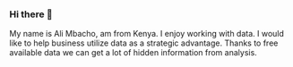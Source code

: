 ### Hi there 👋


My name is Ali Mbacho, am from Kenya. I enjoy working with data. I would like to help business utilize data as a strategic advantage. Thanks to free available data we can get a lot of hidden information from analysis.

<!--
**Ali-Mbacho/Ali-Mbacho** is a ✨ _special_ ✨ repository because its `README.md` (this file) appears on your GitHub profile.

Here are some ideas to get you started:

- 🔭 I’m currently working on ...
- 🌱 I’m currently learning ...
- 👯 I’m looking to collaborate on ...
- 🤔 I’m looking for help with ...
- 💬 Ask me about ...
- 📫 How to reach me: ...
- 😄 Pronouns: ...
- ⚡ Fun fact: ...
-->
